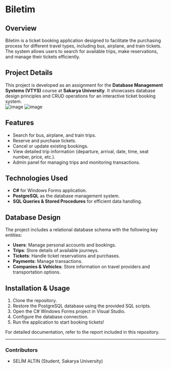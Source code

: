 # Biletim

## Overview
Biletim is a ticket booking application designed to facilitate the purchasing process for different travel types, including bus, airplane, and train tickets. The system allows users to search for available trips, make reservations, and manage their tickets efficiently.

## Project Details
This project is developed as an assignment for the **Database Management Systems (VTYS)** course at **Sakarya University**. It showcases database design principles and CRUD operations for an interactive ticket booking system. <br>
![image](https://github.com/user-attachments/assets/5363af08-7fd3-471c-9c24-fe8ff3867b38)
![image](https://github.com/user-attachments/assets/0afcfb52-33d6-48c9-8947-d0744cf0a09c)




## Features
- Search for bus, airplane, and train trips.
- Reserve and purchase tickets.
- Cancel or update existing bookings.
- View detailed trip information (departure, arrival, date, time, seat number, price, etc.).
- Admin panel for managing trips and monitoring transactions.

## Technologies Used
- **C#** for Windows Forms application.
- **PostgreSQL** as the database management system.
- **SQL Queries & Stored Procedures** for efficient data handling.

## Database Design
The project includes a relational database schema with the following key entities:
- **Users**: Manage personal accounts and bookings.
- **Trips**: Store details of available journeys.
- **Tickets**: Handle ticket reservations and purchases.
- **Payments**: Manage transactions.
- **Companies & Vehicles**: Store information on travel providers and transportation options.



## Installation & Usage
1. Clone the repository.
2. Restore the PostgreSQL database using the provided SQL scripts.
3. Open the C# Windows Forms project in Visual Studio.
4. Configure the database connection.
5. Run the application to start booking tickets!

For detailed documentation, refer to the report included in this repository.

---

### Contributors
- SELİM ALTIN (Student, Sakarya University)

